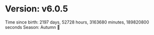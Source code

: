 # Version: v6.0.5
Time since birth: 2197 days, 52728 hours, 3163680 minutes, 189820800 seconds
Season: Autumn 🍁

